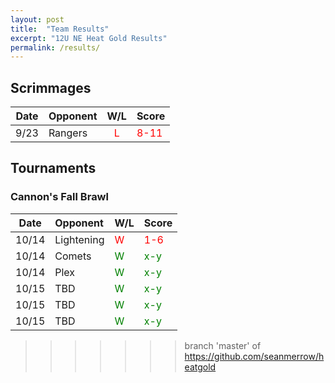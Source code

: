```yaml
---
layout: post
title:  "Team Results"
excerpt: "12U NE Heat Gold Results"
permalink: /results/
---
```


## Scrimmages

|Date  | Opponent | W/L | Score |
|:----:|:--------|:----:|:----|
|9/23|Rangers|<span style="color:red">L</span>|<span style="color:red">8-11</span>|

## Tournaments

### Cannon's Fall Brawl

|Date  | Opponent | W/L | Score |
|:----:|:--------|:----|:----|
| 10/14  |Lightening |<span style="color:red">W</span>|<span style="color:red">1-6</span>|
| 10/14  |Comets     |<span style="color:green">W</span>|<span style="color:green">x-y</span>|
| 10/14  |Plex       |<span style="color:green">W</span>|<span style="color:green">x-y</span>|
| 10/15  |TBD        |<span style="color:green">W</span>|<span style="color:green">x-y</span>|
| 10/15  |TBD        |<span style="color:green">W</span>|<span style="color:green">x-y</span>|
| 10/15  |TBD        |<span style="color:green">W</span>|<span style="color:green">x-y</span>|
>>>>>>> branch 'master' of https://github.com/seanmerrow/heatgold
